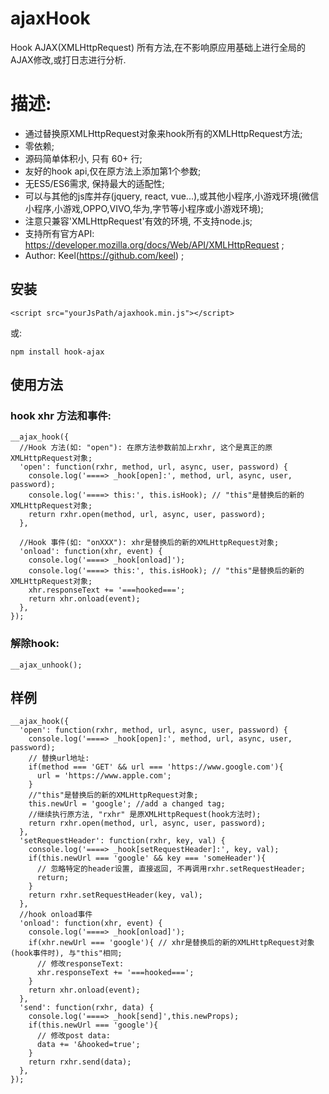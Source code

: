 # ajaxHook
Hook AJAX(XMLHttpRequest) 所有方法,在不影响原应用基础上进行全局的AJAX修改,或打日志进行分析.

# 描述:
* 通过替换原XMLHttpRequest对象来hook所有的XMLHttpRequest方法;
* 零依赖;
* 源码简单体积小, 只有 60+ 行;
* 友好的hook api,仅在原方法上添加第1个参数;
* 无ES5/ES6需求, 保持最大的适配性;
* 可以与其他的js库并存(jquery, react, vue...),或其他小程序,小游戏环境(微信小程序,小游戏,OPPO,VIVO,华为,字节等小程序或小游戏环境);
* 注意只兼容'XMLHttpRequest'有效的环境, 不支持node.js;
* 支持所有官方API: https://developer.mozilla.org/docs/Web/API/XMLHttpRequest ;
* Author: Keel(https://github.com/keel) ;

## 安装
```
<script src="yourJsPath/ajaxhook.min.js"></script>
```

或:

```
npm install hook-ajax
```

## 使用方法
### hook xhr 方法和事件:
```
__ajax_hook({
  //Hook 方法(如: "open"): 在原方法参数前加上rxhr, 这个是真正的原XMLHttpRequest对象;
  'open': function(rxhr, method, url, async, user, password) {
    console.log('====> _hook[open]:', method, url, async, user, password);
    console.log('====> this:', this.isHook); // "this"是替换后的新的XMLHttpRequest对象;
    return rxhr.open(method, url, async, user, password);
  },

  //Hook 事件(如: "onXXX"): xhr是替换后的新的XMLHttpRequest对象;
  'onload': function(xhr, event) {
    console.log('====> _hook[onload]');
    console.log('====> this:', this.isHook); // "this"是替换后的新的XMLHttpRequest对象;
    xhr.responseText += '===hooked===';
    return xhr.onload(event);
  },
});
```

### 解除hook:
```
__ajax_unhook();
```


## 样例

```
__ajax_hook({
  'open': function(rxhr, method, url, async, user, password) {
    console.log('====> _hook[open]:', method, url, async, user, password);
    // 替换url地址:
    if(method === 'GET' && url === 'https://www.google.com'){
      url = 'https://www.apple.com';
    }
    //"this"是替换后的新的XMLHttpRequest对象;
    this.newUrl = 'google'; //add a changed tag;
    //继续执行原方法, "rxhr" 是原XMLHttpRequest(hook方法时);
    return rxhr.open(method, url, async, user, password);
  },
  'setRequestHeader': function(rxhr, key, val) {
    console.log('====> _hook[setRequestHeader]:', key, val);
    if(this.newUrl === 'google' && key === 'someHeader'){
      // 忽略特定的header设置, 直接返回, 不再调用rxhr.setRequestHeader;
      return;
    }
    return rxhr.setRequestHeader(key, val);
  },
  //hook onload事件
  'onload': function(xhr, event) {
    console.log('====> _hook[onload]');
    if(xhr.newUrl === 'google'){ // xhr是替换后的新的XMLHttpRequest对象(hook事件时), 与"this"相同;
      // 修改responseText:
      xhr.responseText += '===hooked===';
    }
    return xhr.onload(event);
  },
  'send': function(rxhr, data) {
    console.log('====> _hook[send]',this.newProps);
    if(this.newUrl === 'google'){
      // 修改post data:
      data += '&hooked=true';
    }
    return rxhr.send(data);
  },
});
```


